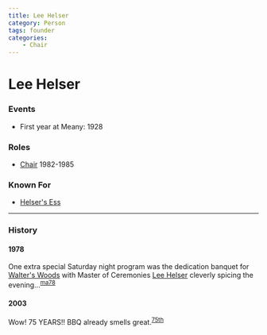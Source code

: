 ```yaml
---
title: Lee Helser
category: Person
tags: founder
categories:
    - Chair
---
```

# Lee Helser
### Events
- First year at Meany: 1928

### Roles
- [Chair](/Person/Chair) 1982-1985

### Known For
- [Helser's Ess](/Run/Helser's-Ess)

---
### History
#### 1978

One extra special Saturday night program was the dedication banquet for [Walter's Woods](/Run/Walter's-Woods) with Master of Ceremonies [Lee Helser](/Person/Lee-Helser) cleverly spicing the evening...<sup>[ma78][]</sup>

#### 2003

Wow! 75 YEARS!! BBQ already smells great.<sup>[75th][]</sup>


[75th]: /Anniversary#75th
[ma78]: /Mountaineer-Annual#1978
